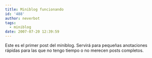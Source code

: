 ```yaml
---
title: Miniblog funcionando
id: '488'
author: neverbot
tags:
  - miniblog
date: 2007-07-20 12:39:59
---
```


Este es el primer post del miniblog. Servirá para pequeñas anotaciones rápidas para las que no tengo tiempo o no merecen posts completos.